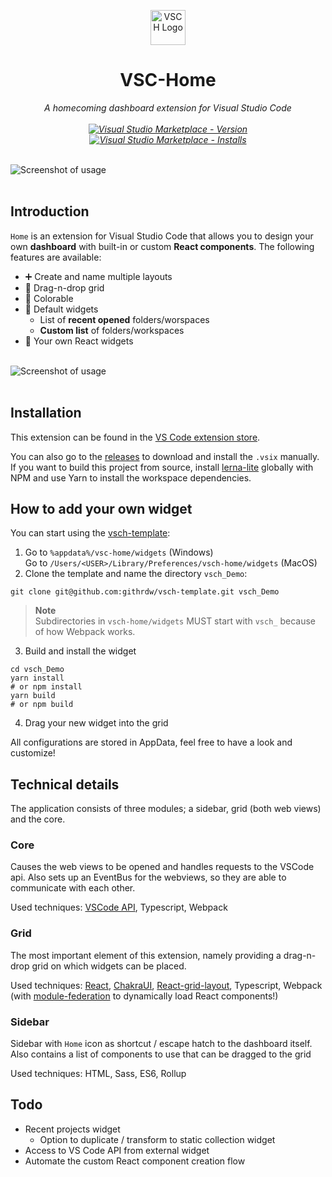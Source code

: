 <p align="center">
  <img src="packages/core/assets/logo_vschome.white.min.png" height="56" alt="VSCH Logo" />
</p>
<h1 align="center">VSC-Home</h1>
<i><p align="center">
A homecoming dashboard extension for Visual Studio Code
<br/><br/>
<a href="https://marketplace.visualstudio.com/items?itemName=rubendew.vsch-core"><img src="https://vsmarketplacebadges.dev/version/rubendew.vsch-core.svg" alt="Visual Studio Marketplace - Version" />
<img src="https://vsmarketplacebadges.dev/installs-short/rubendew.vsch-core.svg" alt="Visual Studio Marketplace - Installs" /></a>
</p></i>
<br/>
<img src="packages/core/assets/Demo - Dashboard 4.png" alt="Screenshot of usage" />
<br/>
<br/>

## Introduction

`Home` is an extension for Visual Studio Code that allows you to design your own **dashboard** with built-in or custom **React components**.
The following features are available:

- ➕ Create and name multiple layouts
- 🐲 Drag-n-drop grid
- 🎨 Colorable
- 🌟 Default widgets
  - List of **recent opened** folders/worspaces
  - **Custom list** of folders/workspaces
- 🎉 Your own React widgets
  <br/>
  <br/>

<img src="packages/core/assets/Demo - Dashboard 3.png" alt="Screenshot of usage" />
<br/>
<br/>

## Installation

This extension can be found in the [VS Code extension store](https://marketplace.visualstudio.com/items?itemName=rubendew.vsch-core).

You can also go to the [releases](https://github.com/githrdw/vsc-home/releases) to download and install the `.vsix` manually.<br/>
If you want to build this project from source, install [lerna-lite](https://github.com/ghiscoding/lerna-lite) globally with NPM and use Yarn to install the workspace dependencies.

## How to add your own widget

You can start using the [vsch-template](https://github.com/githrdw/vsch-template):

1. Go to `%appdata%/vsc-home/widgets` (Windows)<br/>
Go to `/Users/<USER>/Library/Preferences/vsch-home/widgets` (MacOS)
2. Clone the template and name the directory `vsch_Demo`:

```
git clone git@github.com:githrdw/vsch-template.git vsch_Demo
```
> **Note**
<br/> Subdirectories in `vsch-home/widgets` MUST start with `vsch_` because of how Webpack works. 
3. Build and install the widget

```
cd vsch_Demo
yarn install
# or npm install
yarn build
# or npm build
```

4. Drag your new widget into the grid

All configurations are stored in AppData, feel free to have a look and customize!

## Technical details

The application consists of three modules; a sidebar, grid (both web views) and the core.

### Core

Causes the web views to be opened and handles requests to the VSCode api.
Also sets up an EventBus for the webviews, so they are able to communicate with each other.

Used techniques:
[VSCode API](https://code.visualstudio.com/api/references/vscode-api), Typescript, Webpack

### Grid

The most important element of this extension, namely providing a drag-n-drop grid on which widgets can be placed.

Used techniques:
[React](https://github.com/facebook/react),
[ChakraUI](https://github.com/chakra-ui/chakra-ui),
[React-grid-layout](https://github.com/react-grid-layout/react-grid-layout),
Typescript,
Webpack
(with [module-federation](https://module-federation.github.io/blog/get-started) to dynamically load React components!)

### Sidebar

Sidebar with `Home` icon as shortcut / escape hatch to the dashboard itself.
Also contains a list of components to use that can be dragged to the grid

Used techniques: HTML, Sass, ES6, Rollup

## Todo

- Recent projects widget
  - Option to duplicate / transform to static collection widget
- Access to VS Code API from external widget
- Automate the custom React component creation flow
